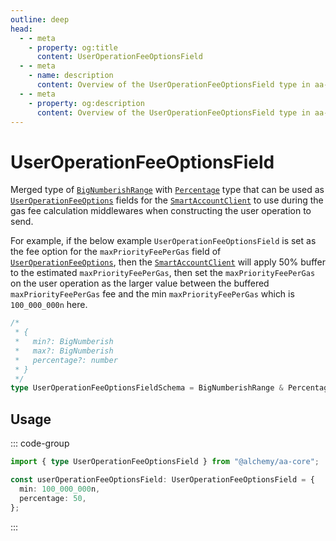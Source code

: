 ```yaml
---
outline: deep
head:
  - - meta
    - property: og:title
      content: UserOperationFeeOptionsField
  - - meta
    - name: description
      content: Overview of the UserOperationFeeOptionsField type in aa-core types
  - - meta
    - property: og:description
      content: Overview of the UserOperationFeeOptionsField type in aa-core types
---
```


# UserOperationFeeOptionsField

Merged type of [`BigNumberishRange`](/glossary/types.md#bignumberishrange) with [`Percentage`](/glossary/types.md#percentage) type that can be used as [`UserOperationFeeOptions`](./userOperationFeeOptions.md) fields for the [`SmartAccountClient`](/packages/aa-core/smart-account-client/index.md) to use during the gas fee calculation middlewares when constructing the user operation to send.

For example, if the below example `UserOperationFeeOptionsField` is set as the fee option for the `maxPriorityFeePerGas` field of [`UserOperationFeeOptions`](./userOperationFeeOptions.md), then the [`SmartAccountClient`](/packages/aa-core/smart-account-client/index.md) will apply 50% buffer to the estimated `maxPriorityFeePerGas`, then set the `maxPriorityFeePerGas` on the user operation as the larger value between the buffered `maxPriorityFeePerGas` fee and the min `maxPriorityFeePerGas` which is `100_000_000n` here.

```ts
/*
 * {
 *   min?: BigNumberish
 *   max?: BigNumberish
 *   percentage?: number
 * }
 */
type UserOperationFeeOptionsFieldSchema = BigNumberishRange & Percentage;
```

## Usage

::: code-group

```ts [example.ts]
import { type UserOperationFeeOptionsField } from "@alchemy/aa-core";

const userOperationFeeOptionsField: UserOperationFeeOptionsField = {
  min: 100_000_000n,
  percentage: 50,
};
```

:::
